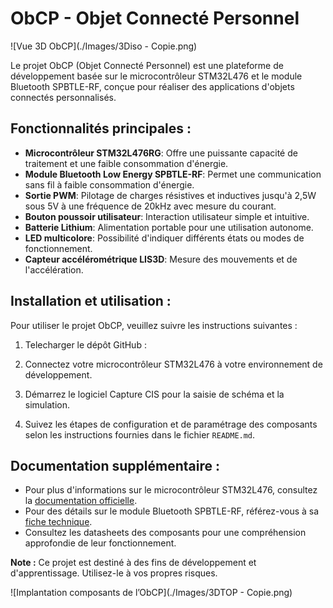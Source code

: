 # ObCP - Objet Connecté Personnel

![Vue 3D ObCP](./Images/3Diso - Copie.png) 

Le projet ObCP (Objet Connecté Personnel) est une plateforme de développement basée sur le microcontrôleur STM32L476 et le module Bluetooth SPBTLE-RF, conçue pour réaliser des applications d'objets connectés personnalisés.

## Fonctionnalités principales :
- **Microcontrôleur STM32L476RG**: Offre une puissante capacité de traitement et une faible consommation d'énergie.
- **Module Bluetooth Low Energy SPBTLE-RF**: Permet une communication sans fil à faible consommation d'énergie.
- **Sortie PWM**: Pilotage de charges résistives et inductives jusqu'à 2,5W sous 5V à une fréquence de 20kHz avec mesure du courant.
- **Bouton poussoir utilisateur**: Interaction utilisateur simple et intuitive.
- **Batterie Lithium**: Alimentation portable pour une utilisation autonome.
- **LED multicolore**: Possibilité d'indiquer différents états ou modes de fonctionnement.
- **Capteur accélérométrique LIS3D**: Mesure des mouvements et de l'accélération.

## Installation et utilisation :
Pour utiliser le projet ObCP, veuillez suivre les instructions suivantes :

1. Telecharger le dépôt GitHub :

2. Connectez votre microcontrôleur STM32L476 à votre environnement de développement.

3. Démarrez le logiciel Capture CIS pour la saisie de schéma et la simulation.

4. Suivez les étapes de configuration et de paramétrage des composants selon les instructions fournies dans le fichier `README.md`.

## Documentation supplémentaire :
- Pour plus d'informations sur le microcontrôleur STM32L476, consultez la [documentation officielle](https://www.st.com/en/microcontrollers-microprocessors/stm32l476rg.html).
- Pour des détails sur le module Bluetooth SPBTLE-RF, référez-vous à sa [fiche technique](https://www.st.com/en/wireless-connectivity/spbtle-rf.html).
- Consultez les datasheets des composants pour une compréhension approfondie de leur fonctionnement.

**Note :** Ce projet est destiné à des fins de développement et d'apprentissage. Utilisez-le à vos propres risques.

![Implantation composants de l’ObCP](./Images/3DTOP - Copie.png)
